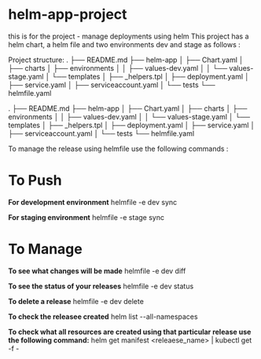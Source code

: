 # helm-app-project
this is for the project - manage deployments using helm
This project has a helm chart, a helm file and two environments dev and stage as follows : 

Project structure:
.
├── README.md
├── helm-app
│   ├── Chart.yaml
│   ├── charts
│   ├── environments
│   │   ├── values-dev.yaml
│   │   └── values-stage.yaml
│   └── templates
│       ├── _helpers.tpl
│       ├── deployment.yaml
│       ├── service.yaml
│       ├── serviceaccount.yaml
│       └── tests
└── helmfile.yaml

. ├── README.md ├── helm-app │ ├── Chart.yaml │ ├── charts │ ├── environments │ │ ├── values-dev.yaml │ │ └── values-stage.yaml │ └── templates │ ├── _helpers.tpl │ ├── deployment.yaml │ ├── service.yaml │ ├── serviceaccount.yaml │ └── tests └── helmfile.yaml


To manage the release using helmfile use the following commands : 

# To Push
**For development environment**
helmfile -e dev sync

**For staging environment**
helmfile -e stage sync

# To Manage

**To see what changes will be made**
helmfile -e dev diff

**To see the status of your releases**
helmfile -e dev status

**To delete a release**
helmfile -e dev delete

**To check the releasee created** 
helm list --all-namespaces

**To check what all resources are created using that particular release use the following command:**
helm get manifest <releaese_name> | kubectl get -f -

